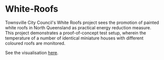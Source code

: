 # White-Roofs
Townsville City Council's White Roofs project sees the promotion of painted white roofs in North Queensland as practical energy reduction measure. This project demonstrates a proof-of-concept test setup, wherein the temperature of a number of identical miniature houses with different coloured roofs are monitored.

See the visualisation [here](http://robotics.jcu.io/White-Roofs/).
